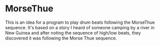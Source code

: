 # MorseThue
This is an idea for a program to play drum beats following the MorseThue sequence. 
It's based on a story I heard of someone camping by a river in New Guinea and after noting the sequence of high/low beats, they discovered it was following the Morse Thue sequence.
